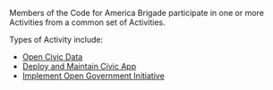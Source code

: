 Members of the Code for America Brigade participate in one or more Activities from a common set of Activities.

Types of Activity include:
* [Open Civic Data](open_civic_data.md)
* [Deploy and Maintain Civic App](deploy_maintain_civic_app.md)
* [Implement Open Government Initiative](support_open_government_initiative.md)